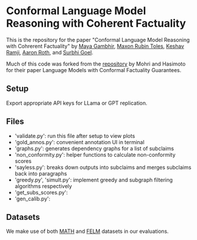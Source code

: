 # Conformal Language Model Reasoning with Coherent Factuality
This is the repository for the paper "Conformal Language Model Reasoning with Cohrerent Factuality" by [Maya Gambhir](mayapalgambhir.com), [Maxon Rubin Toles](https://maxrubintoles.github.io/), [Keshav Ramji](https://keshavramji.com/), [Aaron Roth](https://www.cis.upenn.edu/~aaroth/), and [Surbhi Goel](surbhigoel.com).

Much of this code was forked from the [repository](https://github.com/tatsu-lab/conformal-factual-lm/blob/main/README.md?plain=1) by Mohri and Hasimoto for their paper Language Models with Conformal Factuality Guarantees.

## Setup
Export appropriate API keys for LLama or GPT replication.  

## Files
- 'validate.py': run this file after setup to view plots
- 'gold_annos.py': convenient annotation UI in terminal
- 'graphs.py': generates dependency graphs for a list of subclaims
- 'non_conformity.py': helper functions to calculate non-conformity scores
- 'sayless.py': breaks down outputs into subclaims and merges subclaims back into paragraphs
- 'greedy.py', 'simult.py': implement greedy and subgraph filtering algorithms respectively
- 'get_subs_scores.py': 
- 'gen_calib.py': 

## Datasets
We make use of both [MATH](https://arxiv.org/abs/2103.03874) and [FELM](http://arxiv.org/abs/2310.00741) datasets in our evaluations. 

